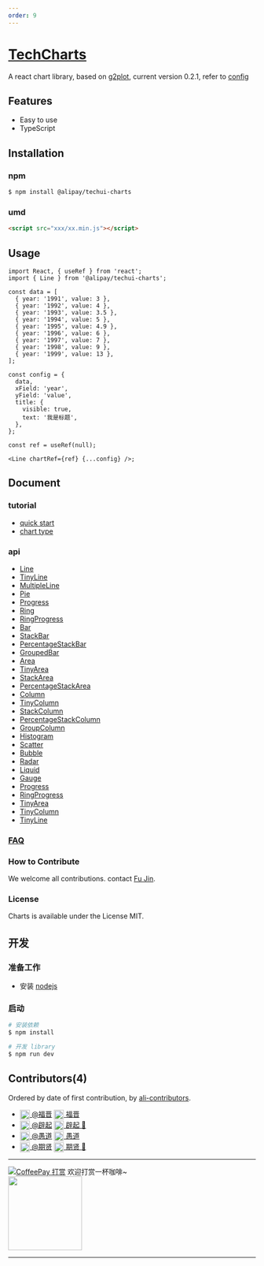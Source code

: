 ```yaml
---
order: 9
---
```


# [TechCharts](https://bigfish.antfin-inc.com/component/@alipay/techui-charts)

A react chart library, based on [g2plot](https://antv-g2plot.gitee.io/zh), current version 0.2.1, refer to [config](https://g2plot.antv.vision/zh/docs/manual/introduction)

## Features

- Easy to use
- TypeScript

## Installation

### npm

```bash | pure
$ npm install @alipay/techui-charts
```

### umd

```html  | pure
<script src="xxx/xx.min.js"></script>
```

## Usage

```tsx  | pure
import React, { useRef } from 'react';
import { Line } from '@alipay/techui-charts';

const data = [
  { year: '1991', value: 3 },
  { year: '1992', value: 4 },
  { year: '1993', value: 3.5 },
  { year: '1994', value: 5 },
  { year: '1995', value: 4.9 },
  { year: '1996', value: 6 },
  { year: '1997', value: 7 },
  { year: '1998', value: 9 },
  { year: '1999', value: 13 },
];

const config = {
  data,
  xField: 'year',
  yField: 'value',
  title: {
    visible: true,
    text: '我是标题',
  },
};

const ref = useRef(null);

<Line chartRef={ref} {...config} />;
```

## Document

### tutorial

- [quick start]()
- [chart type]()

### api

- [Line](./line)
- [TinyLine](./tiny-line)
- [MultipleLine](./line?anchor=multiple-line)
- [Pie](./pie)
- [Progress](./progress)
- [Ring](./ring)
- [RingProgress](./ring-progress)
- [Bar](./ba)
- [StackBar](./stack-bar)
- [PercentageStackBar](./percentage-stack-bar)
- [GroupedBar](./group-bar)
- [Area](./area)
- [TinyArea](./tiny-area)
- [StackArea](./stack-area)
- [PercentageStackArea](./percentage-stack-area)
- [Column](./column)
- [TinyColumn](./tiny-column)
- [StackColumn](./stack-column)
- [PercentageStackColumn](./percentage-stack-column)
- [GroupColumn](./group-column)
- [Histogram](./hsistogram)
- [Scatter](./scatter)
- [Bubble](./bubble)
- [Radar](./radar)
- [Liquid](./liquid)
- [Gauge](./gauge)
- [Progress](./progress)
- [RingProgress](./ring-progress)
- [TinyArea](./tiny-area)
- [TinyColumn](./tiny-column)
- [TinyLine](./tiny-line)

### [FAQ](http://gitlab.alipay-inc.com/tech-ui/tech-chart/issues)

### How to Contribute

We welcome all contributions. contact [Fu Jin](https://yuque.antfin-inc.com/liufu.lf).

### License

Charts is available under the License MIT.

## 开发

### 准备工作

- 安装 [nodejs](https://nodejs.org/en/)

### 启动

```bash  | pure
# 安装依赖
$ npm install

# 开发 library
$ npm run dev
```

## Contributors(4)

Ordered by date of first contribution, by [ali-contributors](https://gitlab.alibaba-inc.com/node/ali-contributors).

- <a target="_blank" href="https://work.alibaba-inc.com/work/u/206791"><img style="vertical-align: middle;" width="20" src="https://work.alibaba-inc.com/photo/206791.40x40.xz.jpg"> @福晋</a> <a target="_blank" href="dingtalk://dingtalkclient/action/sendmsg?dingtalk_id=x3qyp7i"><img style="vertical-align: middle;" width="20" src="https://img.alicdn.com/tfs/TB18HtyiyqAXuNjy1XdXXaYcVXa-24-24.svg"> 福晋</a>
- <a target="_blank" href="https://work.alibaba-inc.com/work/u/197256"><img style="vertical-align: middle;" width="20" src="https://work.alibaba-inc.com/photo/197256.40x40.xz.jpg"> @辟起</a> <a target="_blank" href="dingtalk://dingtalkclient/action/sendmsg?dingtalk_id=wuzoh5u"><img style="vertical-align: middle;" width="20" src="https://img.alicdn.com/tfs/TB18HtyiyqAXuNjy1XdXXaYcVXa-24-24.svg"> 辟起 🍑</a>
- <a target="_blank" href="https://work.alibaba-inc.com/work/u/138591"><img style="vertical-align: middle;" width="20" src="https://work.alibaba-inc.com/photo/138591.40x40.xz.jpg"> @愚道</a> <a target="_blank" href="dingtalk://dingtalkclient/action/sendmsg?dingtalk_id=yutingzhao1991"><img style="vertical-align: middle;" width="20" src="https://img.alicdn.com/tfs/TB18HtyiyqAXuNjy1XdXXaYcVXa-24-24.svg"> 愚道</a>
- <a target="_blank" href="https://work.alibaba-inc.com/work/u/159252"><img style="vertical-align: middle;" width="20" src="https://work.alibaba-inc.com/photo/159252.40x40.xz.jpg"> @期贤</a> <a target="_blank" href="dingtalk://dingtalkclient/action/sendmsg?dingtalk_id=zzo4dlq"><img style="vertical-align: middle;" width="20" src="https://img.alicdn.com/tfs/TB18HtyiyqAXuNjy1XdXXaYcVXa-24-24.svg"> 期贤 🙏</a>

---

[![CoffeePay 打赏](http://coffee.alibaba-inc.com/projects/5e09ed5c0ccceb576b475536/badge)](http://coffee.alibaba-inc.com/donates?id=5e09ed5c0ccceb576b475536) 欢迎打赏一杯咖啡~ <br> <img width="150" src="http://coffee.alibaba-inc.com/projects/5e09ed5c0ccceb576b475536/qr">

---
